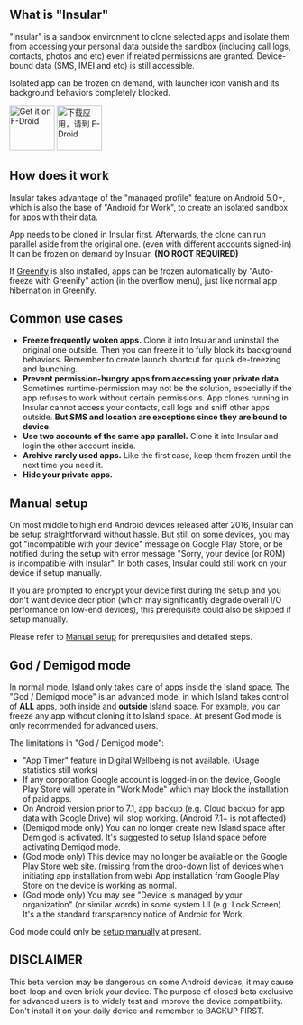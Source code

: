 What is "Insular"
----------------

"Insular" is a sandbox environment to clone selected apps and isolate them from accessing your personal data outside the sandbox (including call logs, contacts, photos and etc) even if related permissions are granted. Device-bound data (SMS, IMEI and etc) is still accessible.

Isolated app can be frozen on demand, with launcher icon vanish and its background behaviors completely blocked.

[<img src="https://fdroid.gitlab.io/artwork/badge/get-it-on.svg"
    alt="Get it on F-Droid"
    height="80">](https://f-droid.org/packages/com.oasisfeng.island.fdroid)
[<img src="https://fdroid.gitlab.io/artwork/badge/get-it-on-zh-cn.svg"
    alt="下载应用，请到 F-Droid"
    height="80">](https://f-droid.org/packages/com.oasisfeng.island.fdroid)

How does it work
----------------

Insular takes advantage of the "managed profile" feature on Android 5.0+, which is also the base of "Android for Work", to create an isolated sandbox for apps with their data.

App needs to be cloned in Insular first. Afterwards, the clone can run parallel aside from the original one. (even with different accounts signed-in) It can be frozen on demand by Insular. **(NO ROOT REQUIRED)**

If [Greenify](https://play.google.com/store/apps/details?id=com.oasisfeng.greenify) is also installed, apps can be frozen automatically by "Auto-freeze with Greenify" action (in the overflow menu), just like normal app hibernation in Greenify.


Common use cases
----------------

- **Freeze frequently woken apps.** Clone it into Insular and uninstall the original one outside. Then you can freeze it to fully block its background behaviors. Remember to create launch shortcut for quick de-freezing and launching.
- **Prevent permission-hungry apps from accessing your private data.** Sometimes runtime-permission may not be the solution, especially if the app refuses to work without certain permissions. App clones running in Insular cannot access your contacts, call logs and sniff other apps outside. **But SMS and location are exceptions since they are bound to device.**
- **Use two accounts of the same app parallel.** Clone it into Insular and login the other account inside.
- **Archive rarely used apps.** Like the first case, keep them frozen until the next time you need it.
- **Hide your private apps.**


Manual setup
------------

On most middle to high end Android devices released after 2016, Insular can be setup straightforward without hassle. But still on some devices, you may got "incompatible with your device" message on Google Play Store, or be notified during the setup with error message "Sorry, your device (or ROM) is incompatible with Insular". In both cases, Insular could still work on your device if setup manually.

If you are prompted to encrypt your device first during the setup and you don't want device decription (which may significantly degrade overall I/O performance on low-end devices), this prerequisite could also be skipped if setup manually.

Please refer to [Manual setup](/setup.md) for prerequisites and detailed steps.


God / Demigod mode
------------------

In normal mode, Island only takes care of apps inside the Island space. The "God / Demigod mode" is an advanced mode, in which Island takes control of **ALL** apps, both inside and **outside** Island space. For example, you can freeze any app without cloning it to Island space. At present God mode is only recommended for advanced users.

The limitations in "God / Demigod mode":

- "App Timer" feature in Digital Wellbeing is not available. (Usage statistics still works)
- If any corporation Google account is logged-in on the device, Google Play Store will operate in "Work Mode" which may block the installation of paid apps.
- On Android version prior to 7.1, app backup (e.g. Cloud backup for app data with Google Drive) will stop working. (Android 7.1+ is not affected)
- (Demigod mode only) You can no longer create new Island space after Demigod is activated. It's suggested to setup Island space before activating Demigod mode.
- (God mode only) This device may no longer be available on the Google Play Store web site. (missing from the drop-down list of devices when initiating app installation from web) App installation from Google Play Store on the device is working as normal.
- (God mode only) You may see "Device is managed by your organization" (or similar words) in some system UI (e.g. Lock Screen). It's a the standard transparency notice of Android for Work. 

God mode could only be [setup manually](/setup.md#manual-setup-for-island-in-god-mode--demigod-mode) at present.


DISCLAIMER
----------

This beta version may be dangerous on some Android devices, it may cause boot-loop and even brick your device. The purpose of closed beta exclusive for advanced users is to widely test and improve the device compatibility. Don't install it on your daily device and remember to BACKUP FIRST.
